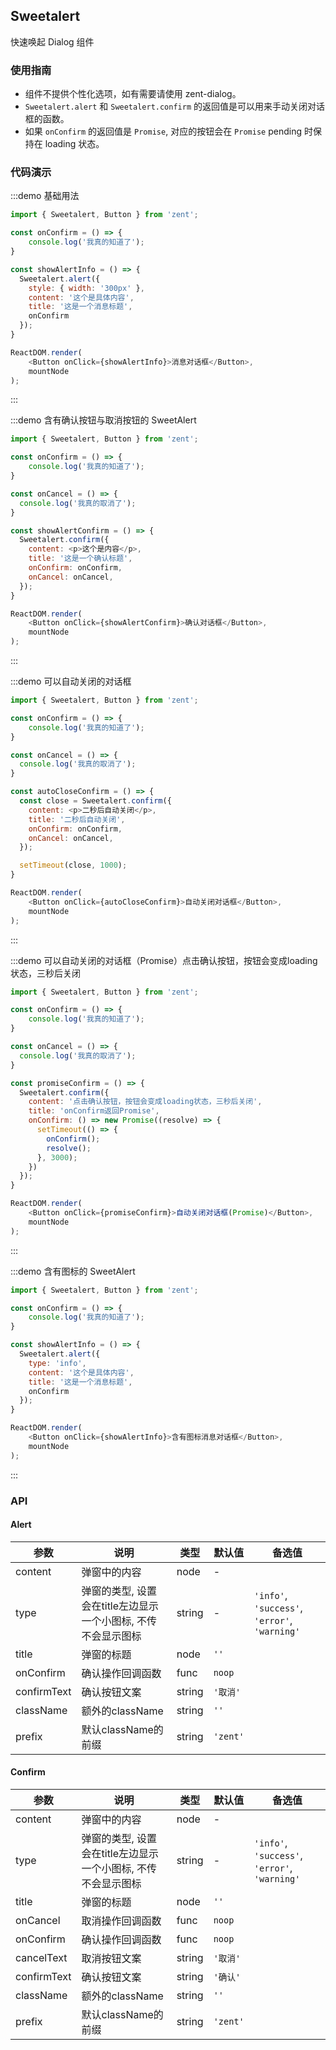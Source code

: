 ## Sweetalert

快速唤起 Dialog 组件

### 使用指南

-  组件不提供个性化选项，如有需要请使用 zent-dialog。
-  `Sweetalert.alert` 和 `Sweetalert.confirm` 的返回值是可以用来手动关闭对话框的函数。
-  如果 `onConfirm` 的返回值是 `Promise`, 对应的按钮会在 `Promise` pending 时保持在 loading 状态。


### 代码演示

:::demo 基础用法
```js
import { Sweetalert, Button } from 'zent';

const onConfirm = () => {
	console.log('我真的知道了');
}

const showAlertInfo = () => {
  Sweetalert.alert({
    style: { width: '300px' },
    content: '这个是具体内容',
    title: '这是一个消息标题',
    onConfirm
  });
}

ReactDOM.render(
	<Button onClick={showAlertInfo}>消息对话框</Button>,
	mountNode
);
```
:::


:::demo 含有确认按钮与取消按钮的 SweetAlert
```js
import { Sweetalert, Button } from 'zent';

const onConfirm = () => {
	console.log('我真的知道了');
}

const onCancel = () => {
  console.log('我真的取消了');
}

const showAlertConfirm = () => {
  Sweetalert.confirm({
    content: <p>这个是内容</p>,
    title: '这是一个确认标题',
    onConfirm: onConfirm,
    onCancel: onCancel,
  });
}

ReactDOM.render(
	<Button onClick={showAlertConfirm}>确认对话框</Button>,
	mountNode
);
```
:::


:::demo 可以自动关闭的对话框
```js
import { Sweetalert, Button } from 'zent';

const onConfirm = () => {
	console.log('我真的知道了');
}

const onCancel = () => {
  console.log('我真的取消了');
}

const autoCloseConfirm = () => {
  const close = Sweetalert.confirm({
    content: <p>二秒后自动关闭</p>,
    title: '二秒后自动关闭',
    onConfirm: onConfirm,
    onCancel: onCancel,
  });

  setTimeout(close, 1000);
}

ReactDOM.render(
	<Button onClick={autoCloseConfirm}>自动关闭对话框</Button>,
	mountNode
);
```
:::


:::demo 可以自动关闭的对话框（Promise）点击确认按钮，按钮会变成loading状态，三秒后关闭
```js
import { Sweetalert, Button } from 'zent';

const onConfirm = () => {
	console.log('我真的知道了');
}

const onCancel = () => {
  console.log('我真的取消了');
}

const promiseConfirm = () => {
  Sweetalert.confirm({
    content: '点击确认按钮，按钮会变成loading状态，三秒后关闭',
    title: 'onConfirm返回Promise',
    onConfirm: () => new Promise((resolve) => {
      setTimeout(() => {
        onConfirm();
        resolve();
      }, 3000);
    })
  });
}

ReactDOM.render(
	<Button onClick={promiseConfirm}>自动关闭对话框(Promise)</Button>,
	mountNode
);
```
:::


:::demo 含有图标的 SweetAlert
```js
import { Sweetalert, Button } from 'zent';

const onConfirm = () => {
	console.log('我真的知道了');
}

const showAlertInfo = () => {
  Sweetalert.alert({
    type: 'info',
    content: '这个是具体内容',
    title: '这是一个消息标题',
    onConfirm
  });
}

ReactDOM.render(
	<Button onClick={showAlertInfo}>含有图标消息对话框</Button>,
	mountNode
);
```
:::



### API

#### Alert

| 参数 | 说明 | 类型 | 默认值 | 备选值 |
| --- | ---- | --- | --- | --- |
| content     | 弹窗中的内容                              | node   |    -      |                                               |
| type        | 弹窗的类型, 设置会在title左边显示一个小图标, 不传不会显示图标 | string |    -    | `'info'`, `'success'`, `'error'`, `'warning'` |
| title       | 弹窗的标题                               | node   | `''`     |                                               |
| onConfirm   | 确认操作回调函数                            | func   | `noop`   |                                               |
| confirmText | 确认按钮文案                              | string | `'取消'`   |                                               |
| className   | 额外的className                        | string | `''`     |                                               |
| prefix      | 默认className的前缀                      | string | `'zent'`|     |

#### Confirm

| 参数          | 说明                                      | 类型     | 默认值      | 备选值                                           |
| ----------- | --------------------------------------- | ------ | -------- | --------------------------------------------- |
| content     | 弹窗中的内容                              | node   |    -    |                                               |
| type        | 弹窗的类型, 设置会在title左边显示一个小图标, 不传不会显示图标 | string |   -   | `'info'`, `'success'`, `'error'`, `'warning'` |
| title       | 弹窗的标题                               | node   | `''`     |                                               |
| onCancel    | 取消操作回调函数                            | func   | `noop`   |                                               |
| onConfirm   | 确认操作回调函数                            | func   | `noop`   |                                               |
| cancelText  | 取消按钮文案                              | string | `'取消'`   |                                               |
| confirmText | 确认按钮文案                              | string | `'确认'`   |                                               |
| className   | 额外的className                        | string | `''`     |                                               |
| prefix      | 默认className的前缀                      | string | `'zent'` |                                               |

